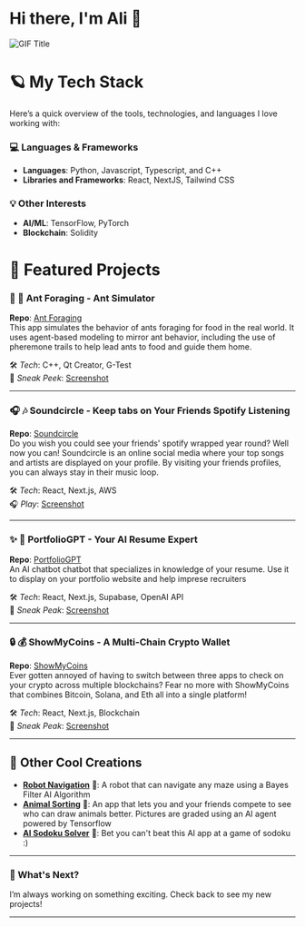 # Hi there, I'm Ali 👋


![GIF Title](https://media.giphy.com/media/l0Iy2PyFmAFOC7m24/giphy.gif)


# 🪐 My Tech Stack
Here’s a quick overview of the tools, technologies, and languages I love working with:

### 💻 Languages & Frameworks
- **Languages**: Python, Javascript, Typescript, and C++
- **Libraries and Frameworks**: React, NextJS, Tailwind CSS



### 💡 Other Interests
- **AI/ML**: TensorFlow, PyTorch  
- **Blockchain**: Solidity


# 🍄 Featured Projects

### 🍔 🐜 **Ant Foraging - Ant Simulator**
**Repo**: [Ant Foraging](https://github.com/aday2418/Ant-Foraging)  
This app simulates the behavior of ants foraging for food in the real world. It uses agent-based modeling to mirror ant behavior, including the use of pheremone trails to help lead ants to food and guide them home.

🛠️ *Tech*: C++, Qt Creator, G-Test  
📸 *Sneak Peek*: [Screenshot]()

---

### 🎧 🎶 **Soundcircle - Keep tabs on Your Friends Spotify Listening**
**Repo**: [Soundcircle](https://github.com/aday2418/soundcircle)  
Do you wish you could see your friends' spotify wrapped year round? Well now you can! Soundcircle is an online social media where your top songs and artists are displayed on your profile. By visiting your friends profiles, you can always stay in their music loop.   

🛠️ *Tech*: React, Next.js, AWS  
🎧 *Play*: [Screenshot]()

---

### ✨ 📄 **PortfolioGPT - Your AI Resume Expert**
**Repo**: [PortfolioGPT](https://github.com/aday2418/portfolioGPT)  
An AI chatbot chatbot that specializes in knowledge of your resume. Use it to display on your portfolio website and help imprese recruiters

🛠️ *Tech*: React, Next.js, Supabase, OpenAI API  
🔗 *Sneak Peak*: [Screenshot]()

---

### 🔒 💰 **ShowMyCoins - A Multi-Chain Crypto Wallet**
**Repo**: [ShowMyCoins](https://github.com/aday2418/showmycoins)  
Ever gotten annoyed of having to switch between three apps to check on your crypto across multiple blockchains? Fear no more with ShowMyCoins that combines Bitcoin, Solana, and Eth all into a single platform!

🛠️ *Tech*: React, Next.js, Blockchain  
🔗 *Sneak Peak*: [Screenshot]()

---

## 🌱 Other Cool Creations
- [**Robot Navigation**](https://github.com/aday2418/RobotNavigation) 🤖: A robot that can navigate any maze using a Bayes Filter AI Algorithm
- [**Animal Sorting**](https://github.com/aday2418/animalSorting) 🎨: An app that lets you and your friends compete to see who can draw animals better. Pictures are graded using an AI agent powered by Tensorflow
- [**AI Sodoku Solver**](https://github.com/aday2418/Sudoku) 🧩: Bet you can't beat this AI app at a game of sodoku :)

---

### 🚀 What's Next?
I’m always working on something exciting. Check back to see my new projects!

---
